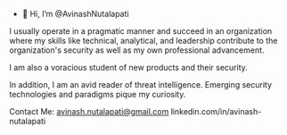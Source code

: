 - 👋 Hi, I’m @AvinashNutalapati 

I usually operate in a pragmatic manner and 
succeed in an organization where my skills like 
technical, analytical, and leadership contribute to the 
organization's security as well as my own professional advancement. 

I am also a voracious student of new products and 
their security. 

In addition,
I am an avid reader of threat intelligence. 
Emerging security technologies and 
paradigms pique my curiosity.

Contact Me:
avinash.nutalapati@gmail.com
linkedin.com/in/avinash-nutalapati  

